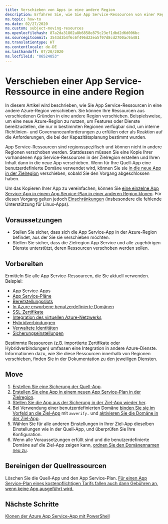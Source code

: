 ```yaml
---
title: Verschieben von Apps in eine andere Region
description: Erfahren Sie, wie Sie App Service-Ressourcen von einer Region in eine andere Region verschieben.
ms.topic: how-to
ms.date: 02/27/2020
ms.custom: subject-moving-resources
ms.openlocfilehash: 87a2da31802a8b6858e875c23ef1dbd2d6d006bc
ms.sourcegitcommit: 3543d3b4f6c6f496d22ea5f97d8cd2700ac9a481
ms.translationtype: HT
ms.contentlocale: de-DE
ms.lasthandoff: 07/20/2020
ms.locfileid: "86524853"
---
```

# <a name="move-an-app-service-resource-to-another-region"></a>Verschieben einer App Service-Ressource in eine andere Region

In diesem Artikel wird beschrieben, wie Sie App Service-Ressourcen in eine andere Azure-Region verschieben. Sie können Ihre Ressourcen aus verschiedenen Gründen in eine andere Region verschieben. Beispielsweise, um eine neue Azure-Region zu nutzen, um Features oder Dienste bereitzustellen, die nur in bestimmten Regionen verfügbar sind, um interne Richtlinien- und Governanceanforderungen zu erfüllen oder als Reaktion auf die Anforderungen, die bei der Kapazitätsplanung bestimmt wurden.

App Service-Ressourcen sind regionsspezifisch und können nicht in andere Regionen verschoben werden. Stattdessen müssen Sie eine Kopie Ihrer vorhandenen App Service-Ressourcen in der Zielregion erstellen und Ihren Inhalt dann in die neue App verschieben. Wenn für Ihre Quell-App eine benutzerdefinierte Domäne verwendet wird, können Sie sie [in die neue App in der Zielregion](manage-custom-dns-migrate-domain.md) verschieben, sobald Sie den Vorgang abgeschlossen haben.

Um das Kopieren Ihrer App zu vereinfachen, können Sie [eine einzelne App Service-App in einem App Service-Plan in einer anderen Region klonen](app-service-web-app-cloning.md). Für diesen Vorgang gelten jedoch [Einschränkungen](app-service-web-app-cloning.md#current-restrictions) (insbesondere die fehlende Unterstützung für Linux-Apps).

## <a name="prerequisites"></a>Voraussetzungen

- Stellen Sie sicher, dass sich die App Service-App in der Azure-Region befindet, aus der Sie sie verschieben möchten.
- Stellen Sie sicher, dass die Zielregion App Service und alle zugehörigen Dienste unterstützt, deren Ressourcen verschoben werden sollen.
<!-- - Domain bindings, certificates, and managed identities can't replicated using the **Export template** method. You must create them manually. -->

## <a name="prepare"></a>Vorbereiten

Ermitteln Sie alle App Service-Ressourcen, die Sie aktuell verwenden. Beispiel:

- App Service-Apps
- [App Service-Pläne](overview-hosting-plans.md)
- [Bereitstellungsslots](deploy-staging-slots.md)
- [In Azure erworbene benutzerdefinierte Domänen](manage-custom-dns-buy-domain.md)
- [SSL-Zertifikate](configure-ssl-certificate.md)
- [Integration des virtuellen Azure-Netzwerks](web-sites-integrate-with-vnet.md)
- [Hybridverbindungen](app-service-hybrid-connections.md)
- [Verwaltete Identitäten](overview-managed-identity.md)
- [Sicherungseinstellungen](manage-backup.md)

Bestimmte Ressourcen (z.B. importierte Zertifikate oder Hybridverbindungen) umfassen eine Integration in andere Azure-Dienste. Informationen dazu, wie Sie diese Ressourcen innerhalb von Regionen verschieben, finden Sie in der Dokumentation zu den jeweiligen Diensten.

## <a name="move"></a>Move

1. [Erstellen Sie eine Sicherung der Quell-App](manage-backup.md).
1. [Erstellen Sie eine App in einem neuen App Service-Plan in der Zielregion](app-service-plan-manage.md#create-an-app-service-plan).
2. [Stellen Sie die App aus der Sicherung in der Ziel-App wieder her](web-sites-restore.md).
2. Bei Verwendung einer benutzerdefinierten Domäne [binden Sie sie im Vorfeld an die Ziel-App](manage-custom-dns-migrate-domain.md#bind-the-domain-name-preemptively) mit `awverify.` und [aktivieren Sie die Domäne in der Ziel-App](manage-custom-dns-migrate-domain.md#enable-the-domain-for-your-app).
3. Wählen Sie für alle anderen Einstellungen in Ihrer Ziel-App dieselben Einstellungen wie in der Quell-App, und überprüfen Sie Ihre Konfiguration.
4. Wenn alle Voraussetzungen erfüllt sind und die benutzerdefinierte Domäne auf die Ziel-App zeigen kann, [ordnen Sie den Domänennamen neu zu](manage-custom-dns-migrate-domain.md#remap-the-active-dns-name).

<!-- 1. Login to the [Azure portal](https://portal.azure.com) > **Resource Groups**.
2. Locate the Resource Group that contains the source App Service resources and click on it.
3. Select > **Settings** > **Export template**.
4. Choose **Deploy** in the **Export template** blade.
5. Click **TEMPLATE** > **Edit template** to open the template in the online editor.
6. Click inside the online editor and type Ctrl+F (or ⌘+F on a Mac) and type `"identity": {` to find any managed identity definition. The following is an example if you have a user-assigned managed identity.
    ```json
    "identity": {
        "type": "UserAssigned",
        "userAssignedIdentities": {
            "/subscriptions/00000000-0000-0000-0000-000000000000/resourcegroups/<group-name>/providers/Microsoft.ManagedIdentity/userAssignedIdentities/<identity-name>": {
                "principalId": "00000000-0000-0000-0000-000000000000",
                "clientId": "00000000-0000-0000-0000-000000000000"
            }
        }
    },
    ```
6. Click inside the online editor and type Ctrl+F (or ⌘+F on a Mac) and type `"Microsoft.Web/sites/hostNameBindings` to find all hostname bindings. The following is an example if you have a user-assigned managed identity.
    ```json
    {
        "type": "Microsoft.Web/sites/hostNameBindings",
        "apiVersion": "2018-11-01",
        "name": "[concat(parameters('sites_webapp_name'), '/', parameters('sites_webapp_name'), '.azurewebsites.net')]",
        "location": "West Europe",
        "dependsOn": [
            "[resourceId('Microsoft.Web/sites', parameters('sites_webapp_name'))]"
        ],
        "properties": {
            "siteName": "<app-name>",
            "hostNameType": "Verified"
        }
    },
    ```
6. Click inside the online editor and type Ctrl+F (or ⌘+F on a Mac) and type `"Microsoft.Web/certificates` to find all hostname bindings. The following is an example if you have a user-assigned managed identity.
    ```json
    {
        "type": "Microsoft.Web/certificates",
        "apiVersion": "2018-11-01",
        "name": "[parameters('certificates_test2_cephaslin_com_name')]",
        "location": "West Europe",
        "properties": {
            "hostNames": [
                "[parameters('certificates_test2_cephaslin_com_name')]"
            ],
            "password": "[parameters('certificates_test2_cephaslin_com_password')]"
        }
    },
    ```
7. Delete the entire JSON block. Click **Save** in the online editor.
8. Click **BASICS** > **Create new** to create a new resource group. Type the group name and click **OK**.
9. In **BASICS** > **Location**, select the region you want.   -->

## <a name="clean-up-source-resources"></a>Bereinigen der Quellressourcen

Löschen Sie die Quell-App und den App Service-Plan. [Für einen App Service-Plan eines kostenpflichtigen Tarifs fallen auch dann Gebühren an, wenn keine App ausgeführt wird.](app-service-plan-manage.md#delete-an-app-service-plan)

## <a name="next-steps"></a>Nächste Schritte

[Klonen der Azure App Service-App mit PowerShell](app-service-web-app-cloning.md)